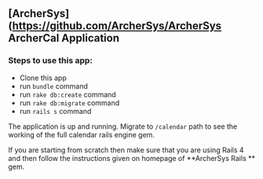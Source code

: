 ## [ArcherSys](https://github.com/ArcherSys/ArcherSys ArcherCal Application

### Steps to use this app:

* Clone this app
* run `bundle` command
* run `rake db:create` command
* run `rake db:migrate` command
* run `rails s` command

The application is up and running. Migrate to `/calendar` path to see the working of the full calendar rails engine gem.

If you are starting from scratch then make sure that you are using Rails 4 and then follow the instructions given on homepage of **ArcherSys Rails ** gem.
